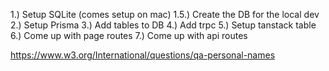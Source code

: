 1.) Setup SQLite (comes setup on mac)
1.5.) Create the DB for the local dev
2.) Setup Prisma
3.) Add tables to DB
4.) Add trpc
5.) Setup tanstack table
6.) Come up with page routes
7.) Come up with api routes

https://www.w3.org/International/questions/qa-personal-names
